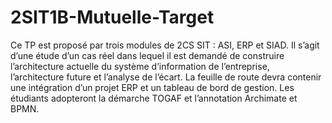 # 2SIT1B-Mutuelle-Target
Ce TP est proposé par trois modules de 2CS SIT : ASI, ERP et SIAD. Il s’agit d’une étude d’un cas réel dans lequel il est demandé de construire l’architecture actuelle du système d’information de l’entreprise, l’architecture future et l’analyse de l’écart. La feuille de route devra contenir une intégration d’un projet ERP et un tableau de bord de gestion. Les étudiants adopteront la démarche TOGAF et l’annotation Archimate et BPMN.
